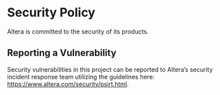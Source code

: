 # Security Policy
Altera is committed to the security of its products.

## Reporting a Vulnerability
Security vulnerabilities in this project can be reported to Altera’s security incident response team utilizing the guidelines here: https://www.altera.com/security/psirt.html.